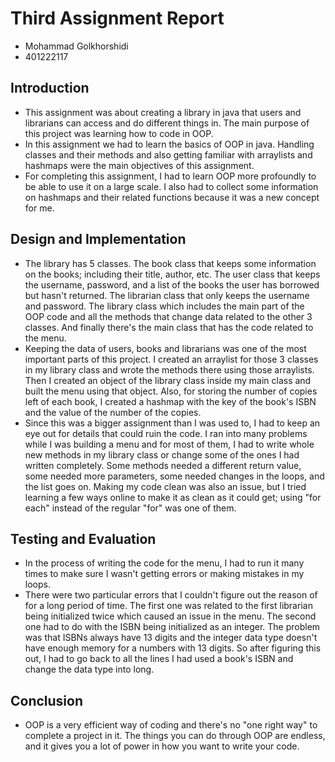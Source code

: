 # **Third Assignment Report**
- Mohammad Golkhorshidi
- 401222117

## Introduction
- This assignment was about creating a library in java that users and librarians can access and do different things in. The main purpose of this project was learning how to code in OOP.
- In this assignment we had to learn the basics of OOP in java. Handling classes and their methods and also getting familiar with arraylists and hashmaps were the main objectives of this assignment.
- For completing this assignment, I had to learn OOP more profoundly to be able to use it on a large scale. I also had to collect some information on hashmaps and their related functions because it was a new concept for me.

## Design and Implementation
- The library has 5 classes. The book class that keeps some information on the books; including their title, author, etc. The user class that keeps the username, password, and a list of the books the user has borrowed but hasn't returned. The librarian class that only keeps the username and password. The library class which includes the main part of the OOP code and all the methods that change data related to the other 3 classes. And finally there's the main class that has the code related to the menu.
- Keeping the data of users, books and librarians was one of the most important parts of this project. I created an arraylist for those 3 classes in my library class and wrote the methods there using those arraylists. Then I created an object of the library class inside my main class and built the menu using that object. Also, for storing the number of copies left of each book, I created a hashmap with the key of the book's ISBN and the value of the number of the copies.
- Since this was a bigger assignment than I was used to, I had to keep an eye out for details that could ruin the code. I ran into many problems while I was building a menu and for most of them, I had to write whole new methods in my library class or change some of the ones I had written completely. Some methods needed a different return value, some needed more parameters, some needed changes in the loops, and the list goes on. Making my code clean was also an issue, but I tried learning a few ways online to make it as clean as it could get; using "for each" instead of the regular "for" was one of them.

## Testing and Evaluation
- In the process of writing the code for the menu, I had to run it many times to make sure I wasn't getting errors or making mistakes in my loops.
- There were two particular errors that I couldn't figure out the reason of for a long period of time. The first one was related to the first librarian being initialized twice which caused an issue in the menu. The second one had to do with the ISBN being initialized as an integer. The problem was that ISBNs always have 13 digits and the integer data type doesn't have enough memory for a numbers with 13 digits. So after figuring this out, I had to go back to all the lines I had used a book's ISBN and change the data type into long.

## Conclusion
- OOP is a very efficient way of coding and there's no "one right way" to complete a project in it. The things you can do through OOP are endless, and it gives you a lot of power in how you want to write your code.